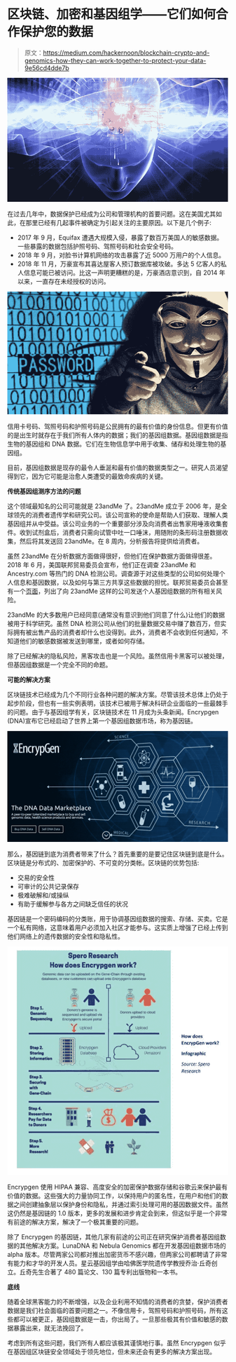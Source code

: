 # 区块链、加密和基因组学——它们如何合作保护您的数据

> 原文：<https://medium.com/hackernoon/blockchain-crypto-and-genomics-how-they-can-work-together-to-protect-your-data-9e56cd4dde7b>

![](img/5af90d65214371e47455ca53f75270a9.png)

在过去几年中，数据保护已经成为公司和管理机构的首要问题。这在美国尤其如此，在那里已经有几起事件被确定为引起关注的主要原因。以下是几个例子:

*   2017 年 9 月，Equifax 遭遇大规模入侵，暴露了数百万美国人的敏感数据。一些暴露的数据包括护照号码、驾照号码和社会安全号码。
*   2018 年 9 月，对脸书计算机网络的攻击暴露了近 5000 万用户的个人信息。
*   2018 年 11 月，万豪宣布其喜达屋客人预订数据库被攻破。多达 5 亿客人的私人信息可能已被访问。比这一声明更糟糕的是，万豪酒店意识到，自 2014 年以来，一直存在未经授权的访问。

![](img/db794cefc073ef2d67e048440dab7032.png)

信用卡号码、驾照号码和护照号码是公民拥有的最有价值的身份信息。但更有价值的是出生时就存在于我们所有人体内的数据；我们的基因组数据。基因组数据是指生物的基因组和 DNA 数据。它们在生物信息学中用于收集、储存和处理生物的基因组。

目前，基因组数据是现存的最令人垂涎和最有价值的数据类型之一。研究人员渴望得到它，因为它可能是治愈人类遭受的最致命疾病的关键。

**传统基因组测序方法的问题**

这个领域最知名的公司可能就是 23andMe 了。23andMe 成立于 2006 年，是全球领先的消费者遗传学和研究公司。该公司宣称的使命是帮助人们获取、理解人类基因组并从中受益。该公司业务的一个重要部分涉及向消费者出售家用唾液收集套件。收到试剂盒后，消费者只需向试管中吐一口唾沫，用随附的条形码注册数据收集，然后将其发送回 23andMe。在 8 周内，分析报告将提供给消费者。

虽然 23andMe 在分析数据方面做得很好，但他们在保护数据方面做得很差。2018 年 6 月，美国联邦贸易委员会宣布，他们正在调查 23andMe 和 Ancestry.com 等热门的 DNA 检测公司。调查源于对这些类型的公司如何处理个人信息和基因数据，以及如何与第三方共享这些数据的担忧。联邦贸易委员会甚至有一个[页面](https://www.consumer.ftc.gov/blog/2017/12/dna-test-kits-consider-privacy-implications)，列出了向 23andMe 这样的公司发送个人基因组数据的所有相关风险。

23andMe 的大多数用户已经同意(通常没有意识到他们同意了什么)让他们的数据被用于科学研究。虽然 DNA 检测公司从他们的批量数据交易中赚了数百万，但实际拥有被出售产品的消费者却什么也没得到。此外，消费者不会收到任何通知，不知道他们的敏感数据被发送到哪里，或者如何存储。

除了已经解决的隐私风险，黑客攻击也是一个风险。虽然信用卡黑客可以被处理，但基因组数据是一个完全不同的命题。

**可能的解决方案**

区块链技术已经成为几个不同行业各种问题的解决方案。尽管该技术总体上仍处于起步阶段，但也有一些实例表明，该技术已被用于解决科研企业面临的一些最棘手的问题。由于与基因组学有关，区块链技术在 11 月成为头条新闻。Encrypgen (DNA)宣布它已经启动了世界上第一个基因组数据市场，称为基因链。

![](img/802162f4570beec4b88a834a8ed1aae3.png)

那么，基因链到底为消费者带来了什么？首先重要的是要记住区块链到底是什么。区块链是分布式的、加密保护的、不可变的分类帐。区块链的优势包括:

*   交易的安全性
*   可审计的公共记录保存
*   极难破解和/或操纵
*   有助于缓解参与各方之间缺乏信任的状况

基因链是一个密码编码的分类账，用于协调基因组数据的搜索、存储、买卖。它是一个私有网络，这意味着用户必须加入社区才能参与。这实质上增强了已经上传到他们网络上的遗传数据的安全性和隐私性。

![](img/5bda165a3e93d30b5600a795a7d51a26.png)

Encrypgen 使用 HIPAA 兼容、高度安全的加密保护数据存储和谷歌云来保护最有价值的数据。这些强大的力量协同工作，以保持用户的匿名性，在用户和他们的数据之间创建抽象层以保护身份和隐私，并通过索引处理可用的基因数据文件。虽然这仍然是基因链的 1.0 版本，更多的发展和进步肯定会到来，但这似乎是一个非常有前途的解决方案，解决了一个极其重要的问题。

除了 Encrypgen 的基因链，其他几家有前途的公司正在研究保护消费者基因组数据的其他解决方案。LunaDNA 和 Nebula Genomics 都在开发基因组数据市场的 alpha 版本。尽管两家公司都对推出加密货币不感兴趣，但两家公司都聘请了非常有能力和才华的开发人员。星云基因组学由哈佛医学院遗传学教授乔治·丘奇创立。丘奇先生合著了 480 篇论文、130 篇专利出版物和一本书。

**底线**

随着全球黑客能力的不断增强，以及企业利用不知情的消费者的贪婪，保护消费者数据是我们社会面临的首要问题之一。不像信用卡，驾照号码和护照号码，所有这些都可以被更正，基因组数据是一击，你出局了。一旦那些极其有价值和敏感的数据暴露出来，就无法挽回了。

考虑到所有这些问题，我们所有人都应该极其谨慎地行事。虽然 Encrypgen 似乎在基因组区块链安全领域处于领先地位，但未来还会有更多的解决方案出现。